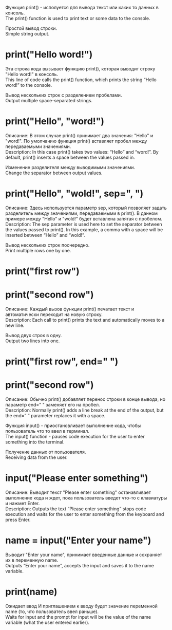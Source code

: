 Функция print() - исполуется для вывода текст или каких то данных в консоль.   
The print() function is used to print text or some data to the console. 

Простой вывод строки.  
Simple string output.
# print("Hello word!") 
Эта строка кода вызывает функцию print(), которая выводит строку "Hello word!" в консоль.   
This line of code calls the print() function, which prints the string “Hello word!” to the console. 


Вывод нескольких строк с разделением пробелами.  
Output multiple space-separated strings.
# print("Hello", "word!")
Описание: В этом случае print() принимает два значения: "Hello" и "word!".
По умолчанию функция print() вставляет пробел между передаваемыми значениями.  
Description: In this case print() takes two values: “Hello” and “word!”.
By default, print() inserts a space between the values passed in.

Изменение разделителя между выводимыми значениями.  
Change the separator between output values.
# print("Hello", "wold!", sep=", ")
Описание: Здесь используется параметр sep, который позволяет задать разделитель между значениями, передаваемыми в print(). 
В данном примере между "Hello" и "wold!" будет вставлена запятая с пробелом.  
Description: The sep parameter is used here to set the separator between the values passed to print(). 
In this example, a comma with a space will be inserted between “Hello” and “wold!”.

Вывод нескольких строк поочередно.  
Print multiple rows one by one.
# print("first row")
# print("second row")
Описание: Каждый вызов функции print() печатает текст и автоматически переходит на новую строку.  
Description: Each call to print() prints the text and automatically moves to a new line.

Вывод двух строк в одну.  
Output two lines into one.
# print("first row", end=" ")
# print("second row")
Описание: Обычно print() добавляет перенос строки в конце вывода, но параметр end=" " заменяет его на пробел.  
Description: Normally print() adds a line break at the end of the output, but the end=” ” parameter replaces it with a space.

Функция input() - приостановливает выполнение кода, чтобы пользователь что то ввел в терминал.  
The input() function - pauses code execution for the user to enter something into the terminal.

Получение данных от пользователя.  
Receiving data from the user.
# input("Please enter something")
Описание: Выводит текст "Please enter something" останавливает выполнение кода и ждет, пока пользователь введет что-то с клавиатуры и нажмет Enter.  
Description: Outputs the text “Please enter something” stops code execution and waits for the user to enter something from the keyboard and press Enter.

# name = input("Enter your name")
Выводит "Enter your name", принимает введенные данные и сохраняет их в переменную name.  
Outputs “Enter your name”, accepts the input and saves it to the name variable.
# print(name)
Ожидает ввод И приглашением к вводу будет значение переменной name (то, что пользователь ввел раньше).  
Waits for input and the prompt for input will be the value of the name variable (what the user entered earlier).